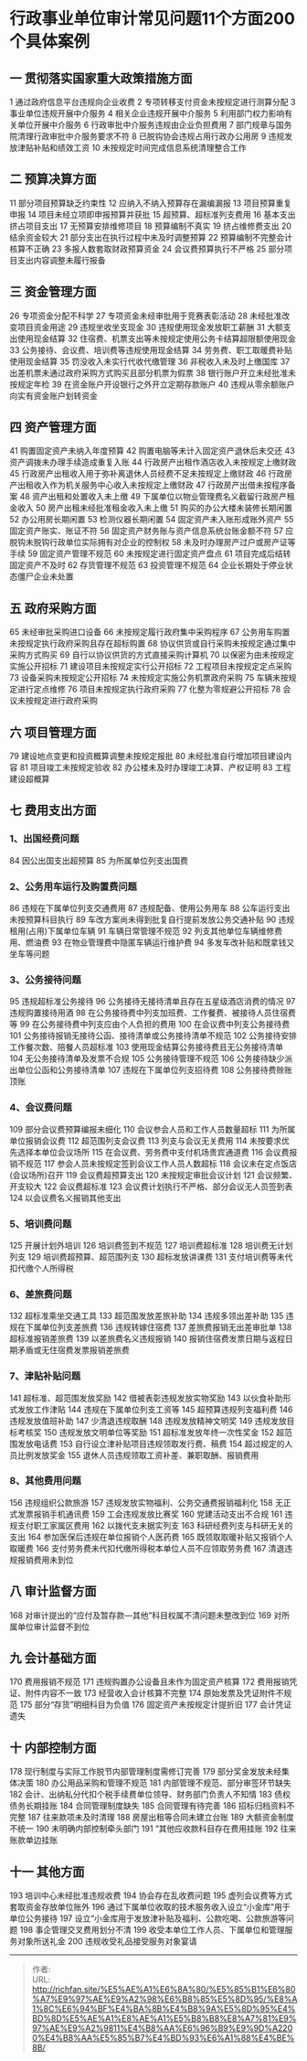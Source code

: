 # 行政事业单位审计常见问题11个方面200个具体案例


## 一   贯彻落实国家重大政策措施方面
1	通过政府信息平台违规向企业收费
2	专项转移支付资金未按规定进行测算分配
3	事业单位违规开展中介服务
4	相关企业违规开展中介服务
5	利用部门权力影响有关单位开展中介服务
6	行政审批中介服务违规由企业负担费用
7	部门规章与国务院清理行政审批中介服务要求不符
8	已脱钩协会违规占用行政办公用房
9	违规发放津贴补贴和绩效工资
10	未按规定时间完成信息系统清理整合工作
## 二    预算决算方面
11	部分项目预算缺乏约束性
12	应纳入不纳入预算存在漏编漏报
13	项目预算重复申报
14	项目未经立项即申报预算并获批
15	超预算、超标准列支费用
16	基本支出挤占项目支出
17	无预算安排维修项目
18	预算编制不真实
19	挤占维修费支出
20	结余资金较大
21	部分支出在执行过程中未及时调整预算
22	预算编制不完整会计核算不正确
23	多报人数套取财政预算资金
24	会议费预算执行不严格
25	部分项目支出内容调整未履行报备
## 三    资金管理方面
26	专项资金分配不科学
27	专项资金未经审批用于竞赛表彰活动
28	未经批准改变项目资金用途
29	违规坐收坐支现金
30	违规使用现金发放职工薪酬
31	大额支出使用现金结算
32	住宿费、机票支出等未按规定使用公务卡结算超限额使用现金
33	公务接待、会议费、培训费等违规使用现金结算
34	劳务费、职工取暖费补贴使用现金结算
35	罚没收入未实行代收代缴管理
36	非税收入未及时上缴国库
37	出差机票未通过政府采购方式购买且部分机票为假票
38	银行账户开立未经批准未按规定年检
39	在资金账户开设银行之外开立定期存款账户
40	违规从零余额账户向实有资金账户划转资金
## 四    资产管理方面
41	购置固定资产未纳入年度预算
42	购置电脑等未计入固定资产退休后未交还
43	资产调拨未办理手续造成重复入账
44	行政房产出租作酒店收入未按规定上缴财政
45	行政房产出租收入用于弥补离退休人员经费不足未按规定上缴财政
46	行政房产出租收入作为机关服务中心收入未按规定上缴财政
47	行政房产出借未按程序备案
48	资产出租和处置收入未上缴
49	下属单位以物业管理费名义截留行政房产租金收入
50	房产出租未经批准租金收入未上缴
51	购买的办公大楼未装修长期闲置
52	办公用房长期闲置
53	检测仪器长期闲置
54	固定资产未入账形成账外资产
55	固定资产账实、账证不符
56	固定资产财务账与资产信息系统台账金额不符
57	应脱钩未脱钩行政单位实际拥有对企业的控制权
58	未及时办理房产过户或房产证等手续
59	固定资产管理不规范
60	未按规定进行固定资产盘点
61	项目完成后结转固定资产不及时
62	存货管理不规范
63	投资管理不规范
64	企业长期处于停业状态僵尸企业未处置
## 五    政府采购方面
65	未经审批采购进口设备
66	未按规定履行政府集中采购程序
67	公务用车购置未按规定执行政府采购且存在超标购置
68	协议供货或自行采购未按规定通过集中采购方式购买
69	自行以协议供货的方式直接采购计算机
70	以保密为由未按规定实施公开招标
71	建设项目未按规定实行公开招标
72	工程项目未按规定定点采购
73	设备采购未按规定公开招标
74	未按规定实施公务机票政府采购
75	车辆未按规定进行定点维修
76	项目未按规定执行政府采购
77	化整为零规避公开招标
78	会议未按规定进行政府采购
## 六    项目管理方面
79	建设地点变更和投资概算调整未按规定报批
80	未经批准自行增加项目建设内容
81	项目竣工未按规定验收
82	办公楼未及时办理竣工决算、产权证明
83	工程建设超概算
## 七    费用支出方面
### 1、出国经费问题
84	因公出国支出超预算
85	为所属单位列支出国费
### 2、公务用车运行及购置费问题
86	违规在下属单位列支交通费用
87	违规配备、使用公务用车
88	公车运行支出未按预算科目执行
89	车改方案尚未得到批复自行提前发放公务交通补贴
90	违规租用(占用)下属单位车辆
91	车辆日常管理不规范
92	列支其他单位车辆维修费用、燃油费
93	在物业管理费中隐匿车辆运行维护费
94	多发车改补贴和既拿钱又坐车等问题
### 3、公务接待问题
95	违规超标准公务接待
96	公务接待无接待清单且存在五星级酒店消费的情况
97	违规购置接待用酒
98	在公务接待费中列支加班费、工作餐费、被接待人员住宿费等
99	在公务接待费中列支应由个人负担的费用
100	在会议费中列支公务接待费
101	公务接待报销无接待公函、接待清单或公务接待清单不规范
102	公务接待安排工作餐次数、陪餐人员超标准
103	使用现金结算公务接待费且无公务接待清单
104	无公务接待清单及发票不合规
105	公务接待管理不规范
106	公务接待缺少派出单位公函和公务接待清单
107	违规在下属单位列支招待费
108	公务接待费赊账顶账
### 4、会议费问题
109	部分会议费预算编报未细化
110	会议参会人员和工作人员数量超标
111	为所属单位报销会议费
112	超范围列支会议费
113	列支与会议无关费用
114	未按要求优先选择本单位会议场所
115	在会议费、劳务费中支付机场贵宾通道费
116	会议费报销不规范
117	参会人员未按规定签到会议工作人员人数超标
118	会议未在定点饭店(会议场所)召开
119	会议费超预算支出
120	未按规定审批会议计划
121	会议频繁、开支较大
122	会议费超标准
123	会议费计划执行不严格、部分会议无人员签到表
124	以会议费名义报销其他支出
### 5、培训费问题
125	开展计划外培训
126	培训费签到不规范
127	培训费超标准
128	培训费无计划列支
129	培训费超预算、超范围列支
130	超标发放讲课费
131	支付培训费等未代扣代缴个人所得税
### 6、差旅费问题
132	超标准乘坐交通工具
133	超范围发放差旅补助
134	违规多领出差补助
135	违规在下属单位列支差旅费
136	违规转嫁住宿费
137	差旅费报销无出差审批单
138	超标准报销差旅费
139	以差旅费名义违规报销
140	报销住宿费发票日期与返程日期矛盾或无住宿费发票报销差旅费
### 7、津贴补贴问题
141	超标准、超范围发放奖励
142	借被表彰违规发放实物奖励
143	以伙食补助形式发放工作津贴
144	违规在下属单位列支工资等
145	超预算违规列支福利费
146	违规发放值班补助
147	少清退违规取酬
148	违规发放精神文明奖
149	违规发放目标考核奖
150	违规发放文明单位等奖励
151	超标准发放年终一次性奖金
152	超范围发放电话费
153	自行设立津补贴项目违规领取发行费、稿费
154	超过规定的人员比例发放奖金
155	退休人员违规领取工资补差、兼职取酬、报销费用
### 8、其他费用问题
156	违规组织公款旅游
157	违规发放实物福利、公务交通费报销福利化
158	无正式发票报销手机通讯费
159	工会违规发放比赛奖
160	党建活动支出不合规
161	违规支付职工家属区费用
162	以拨代支未据实列支
163	科研经费列支与科研无关的支出
164	参加医保后违规在单位报销个人医药费
165	既领取取暖补贴又报销个人取暖费
166	支付劳务费未代扣代缴所得税本单位人员不应领取劳务费
167	清退违规报销费用未到位
## 八    审计监督方面
168	对审计提出的“应付及暂存款—其他”科目权属不清问题未整改到位
169	对所属单位审计监督不到位
## 九    会计基础方面
170	费用报销不规范
171	违规购置办公设备且未作为固定资产核算
172	费用报销凭证、附件内容不一致
173	经营收入会计核算不完整
174	原始发票及凭证附件不规范
175	部分“存货”明细科目为负值
176	固定资产未按规定计提折旧
177	会计凭证遗失
## 十    内部控制方面
178	现行制度与实际工作脱节内部管理制度需修订完善
179	部分奖金发放未经集体决策
180	办公用品采购和管理不规范
181	内部管理不规范、部分审签环节缺失
182	会计、出纳私分代扣个税手续费单位领导、财务部门负责人不知情
183	债权债务长期挂账
184	合同管理制度缺失
185	合同管理有待完善
186	招标归档资料不完整
187	往来款项未及时清理
188	房屋出租等合同未建立台账
189	大额资金制度不统一
190	未明确内部控制牵头部门
191	“其他应收款科目存在费用挂账
192	往来账款单边挂账
## 十一    其他方面
193	培训中心未经批准违规收费
194	协会存在乱收费问题
195	虚列会议费等方式套取资金存放单位账外
196	通过下属单位收取的技术服务收入设立“小金库”用于单位公务接待
197	设立“小金库用于发放津补贴及福利、公款吃喝、公款旅游等问题
198	事企管理交叉费用划分不清
199	收受本单位工作人员、下属单位和管理服务对象所送礼金
200	违规收受礼品接受服务对象宴请

---

> 作者:   
> URL: http://richfan.site/%E5%AE%A1%E6%8A%80/%E5%85%B1%E6%80%A7%E9%97%AE%E9%A2%98%E6%B8%85%E5%8D%95/%E8%A1%8C%E6%94%BF%E4%BA%8B%E4%B8%9A%E5%8D%95%E4%BD%8D%E5%AE%A1%E8%AE%A1%E5%B8%B8%E8%A7%81%E9%97%AE%E9%A2%9811%E4%B8%AA%E6%96%B9%E9%9D%A2200%E4%B8%AA%E5%85%B7%E4%BD%93%E6%A1%88%E4%BE%8B/  

